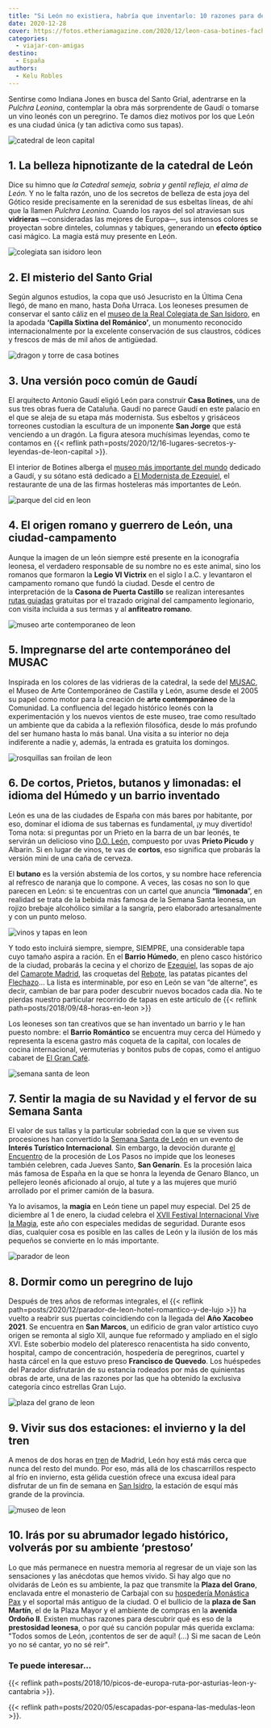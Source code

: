 ```yaml
---
title: "Si León no existiera, habría que inventarlo: 10 razones para descubrir la capital de un reino fascinante"
date: 2020-12-28
cover: https://fotos.etheriamagazine.com/2020/12/leon-casa-botines-fachada.jpg
categories: 
  - viajar-con-amigas
destino: 
  - España
authors: 
  - Kelu Robles
---
```


Sentirse como Indiana Jones en busca del Santo Grial, adentrarse en la _Pulchra Leonina_, contemplar la obra más sorprendente de Gaudí o tomarse un vino leonés con un peregrino. Te damos diez motivos por los que León es una ciudad única (y tan adictiva como sus tapas). 

![catedral de leon capital](https://fotos.etheriamagazine.com/2020/12/catedral-leon.jpg "Catedral de León. © Kelu Robles")

## 1\. La belleza hipnotizante de la catedral de León

Dice su himno que _la Catedral semeja, sobria y gentil refleja, el alma de León._ Y no 
le falta razón, uno de los secretos de belleza de esta joya del Gótico reside 
precisamente en la serenidad de sus esbeltas líneas, de ahí que la llamen _Pulchra 
Leonina._ Cuando los rayos del sol atraviesan sus **vidrieras** —consideradas las 
mejores de Europa—, sus intensos colores se proyectan sobre dinteles, columnas y 
tabiques, generando un **efecto óptico** casi mágico. La magia está muy presente en 
León. 

![colegiata san isidoro leon](https://fotos.etheriamagazine.com/2020/12/leon-san-isidoro.jpg "Interior del Panteón de los Reyes en la Real Colegiata de San Isidoro. © Ayto. de León")

## 2\. El misterio del Santo Grial 

Según algunos estudios, la copa que usó Jesucristo en la Última Cena llegó, de mano en 
mano, hasta Doña Urraca. Los leoneses presumen de conservar el santo cáliz en el [museo 
de la Real Colegiata de San Isidoro](https://www.museosanisidorodeleon.com/), en la 
apodada **‘Capilla Sixtina del Románico’**, un monumento reconocido internacionalmente 
por la excelente conservación de sus claustros, códices y frescos de más de mil años de 
antigüedad. 

![dragon y torre de casa botines](https://fotos.etheriamagazine.com/2020/12/dragon-casa-botines.jpg "Torreones, San Jorge y el dragón de © Casa Botines.")

## 3\. Una versión poco común de Gaudí

El arquitecto Antonio Gaudí eligió León para construir **Casa Botines**, una de sus tres 
obras fuera de Cataluña. Gaudí no parece Gaudí en este palacio en el que se aleja de su 
etapa más modernista. Sus esbeltos y grisáceos torreones custodian la escultura de un 
imponente **San Jorge** que está venciendo a un dragón. La figura atesora muchísimas 
leyendas, como te contamos en {{< reflink 
path=posts/2020/12/16-lugares-secretos-y-leyendas-de-leon-capital >}}. 

El interior de Botines alberga el [museo más importante del 
mundo](https://www.casabotines.es/) dedicado a Gaudí, y su sótano está dedicado a [El 
Modernista de Ezequiel](http://www.casabotines.es/restaurante), el restaurante de una de 
las firmas hosteleras más importantes de León. 

![parque del cid en leon](https://fotos.etheriamagazine.com/2020/12/parque-del-cid-leon.jpg "En el Parque del Cid se puede ascender por libre hasta la parte superior de la muralla romana. © Santiago Robles")

## 4\. El origen romano y guerrero de León, una ciudad-campamento

Aunque la imagen de un león siempre esté presente en la iconografía leonesa, el 
verdadero responsable de su nombre no es este animal, sino los romanos que formaron la 
**Legio VI Victrix** en el siglo I a.C. y levantaron el campamento romano que fundó la 
ciudad. Desde el centro de interpretación de la **Casona de Puerta Castillo** se 
realizan interesantes [rutas 
guiadas](http://www.aytoleon.es/es/ayuntamiento/areasmunicipales/patrimonio/Paginas/visitasdidacticasleonromano.aspx) 
gratuitas por el trazado original del campamento legionario, con visita incluida a sus 
termas y al **anfiteatro romano**. 

![museo arte contemporaneo de leon](https://fotos.etheriamagazine.com/2020/12/museo-arte-contemporaneo-leon.jpg "MUSAC, Museo de Arte Contemporáneo de Castilla y León. © Juan José Berhó")

## 5\. Impregnarse del arte contemporáneo del MUSAC

Inspirada en los colores de las vidrieras de la catedral, la sede del 
[MUSAC](https://musac.es/), el Museo de Arte Contemporáneo de Castilla y León, asume 
desde el 2005 su papel como motor para la creación de **arte contemporáneo** de la 
Comunidad. La confluencia del legado histórico leonés con la experimentación y los 
nuevos vientos de este museo, trae como resultado un ambiente que da cabida a la 
reflexión filosófica, desde lo más profundo del ser humano hasta lo más banal. Una 
visita a su interior no deja indiferente a nadie y, además, la entrada es gratuita los 
domingos. 

![rosquillas san froilan de leon](https://fotos.etheriamagazine.com/2020/12/rosquillas-san-froilan-leon.jpg "Las rosquillas de San Froilán son el dulce típico del 5 de octubre, festividad que conmemora al patrón de León. © Confitería Sanvy")

## 6\. De cortos, Prietos, butanos y limonadas: el idioma del Húmedo y un barrio inventado

León es una de las ciudades de España con más bares por habitante, por eso, dominar el 
idioma de sus tabernas es fundamental, ¡y muy divertido! Toma nota: si preguntas por un 
Prieto en la barra de un bar leonés, te servirán un delicioso vino [D.O. 
León,](https://www.doleon.es/) compuesto por uvas **Prieto Picudo** y Albarín. Si en 
lugar de vinos, te vas de **cortos**, eso significa que probarás la versión mini de una 
caña de cerveza. 

El **butano** es la versión abstemia de los cortos, y su nombre hace referencia al 
refresco de naranja que lo compone. A veces, las cosas no son lo que parecen en León: si 
te encuentras con un cartel que anuncia **“limonada**”, en realidad se trata de la 
bebida más famosa de la Semana Santa leonesa, un rojizo brebaje alcohólico similar a la 
sangría, pero elaborado artesanalmente y con un punto meloso. 

![vinos y tapas en leon](https://fotos.etheriamagazine.com/2020/12/barrio-humedo-leon.jpg "Los vinos siempre irán acompañados de tapas en León. © Ayto. de León")

Y todo esto incluirá siempre, siempre, SIEMPRE, una considerable tapa cuyo tamaño aspira 
a ración. En el **Barrio Húmedo**, en pleno casco histórico de la ciudad, probarás la 
cecina y el chorizo de [Ezequiel](https://www.embutidosezequiel.com/), las sopas de ajo 
del [Camarote Madrid](https://camarotehotel.es/), las croquetas del 
[Rebote](http://tapealeon.com/rebote), las patatas picantes del 
[Flechazo](http://tapealeon.com/bar-flechazo)… La lista es interminable, por eso en León 
se van “de alterne”, es decir, cambian de bar para poder descubrir nuevos bocados cada 
día. No te pierdas nuestro particular recorrido de tapas en este artículo de {{< reflink 
path=posts/2018/09/48-horas-en-leon >}} 

Los leoneses son tan creativos que se han inventado un barrio y le han puesto nombre: el 
**Barrio Romántico** se encuentra muy cerca del Húmedo y representa la escena gastro más 
coqueta de la capital, con locales de cocina internacional, vermuterías y bonitos pubs 
de copas, como el antiguo cabaret de [El Gran 
Café](https://m.facebook.com/ELGRANCAFELEON/?locale2=es_ES). 

![semana santa de leon](https://fotos.etheriamagazine.com/2020/12/semana-santa-leon.jpg "La Exaltación de la Cruz de la procesión de Los Pasos. © Ruben Ojeda")

## 7\. Sentir la magia de su Navidad y el fervor de su Semana Santa  

El valor de sus tallas y la particular sobriedad con la que se viven sus procesiones han 
convertido la [Semana Santa de León](https://www.semanasantaleon.org/) en un evento de 
**Interés Turístico Internacional**. Sin embargo, la devoción durante [el 
Encuentro](https://www.youtube.com/watch?v=_HPSQiGWk6w) de la procesión de Los Pasos no 
impide que los leoneses también celebren, cada Jueves Santo, **San Genarín**. Es la 
procesión laica más famosa de España en la que se honra la leyenda de Genaro Blanco, un 
pellejero leonés aficionado al orujo, al tute y a las mujeres que murió arrollado por el 
primer camión de la basura. 

Ya lo avisamos, la **magia** en León tiene un papel muy especial. Del 25 de diciembre al 
1 de enero, la ciudad celebra el [XVII Festival Internacional Vive la 
Magia](https://festivalvivelamagia.es/), este año con especiales medidas de seguridad. 
Durante esos días, cualquier cosa es posible en las calles de León y la ilusión de los 
más pequeños se convierte en lo más importante. 

![parador de leon](https://fotos.etheriamagazine.com/2020/12/parador-leon-renovado.jpg "Interior del recién renovado Parador de León. © Paradores")

## 8\. Dormir como un peregrino de lujo

Después de tres años de reformas integrales, el {{< reflink 
path=posts/2020/12/parador-de-leon-hotel-romantico-y-de-lujo >}} ha vuelto a reabrir sus 
puertas coincidiendo con la llegada del **Año Xacobeo 2021**. Se encuentra en **San 
Marcos**, un edificio de gran valor artístico cuyo origen se remonta al siglo XII, 
aunque fue reformado y ampliado en el siglo XVI. Este soberbio modelo del plateresco 
renacentista ha sido convento, hospital, campo de concentración, hospedería de 
peregrinos, cuartel y hasta cárcel en la que estuvo preso **Francisco de** **Quevedo**. 
Los huéspedes del Parador disfrutarán de su estancia rodeados por más de quinientas 
obras de arte, una de las razones por las que ha obtenido la exclusiva categoría cinco 
estrellas Gran Lujo. 

![plaza del grano de leon](https://fotos.etheriamagazine.com/2020/12/Leon-nevado.jpg "Plaza del Grano. © El Leonés Errante")

## 9\. Vivir sus dos estaciones: el invierno y la del tren

A menos de dos horas en [tren](https://www.renfe.com/es/es) de Madrid, León hoy está más 
cerca que nunca del resto del mundo. Por eso, más allá de los chascarrillos respecto al 
frío en invierno, esta gélida cuestión ofrece una excusa ideal para disfrutar de un fin 
de semana en [San Isidro](https://www.san-isidro.net/), la estación de esquí más grande 
de la provincia. 

![museo de leon](https://fotos.etheriamagazine.com/2020/12/vista-centro-leon.jpg "El Museo de León es el más antiguo de la provincia. © El Leonés Errante")

## 10\. Irás por su abrumador legado histórico, volverás por su ambiente ‘prestoso’ 

Lo que más permanece en nuestra memoria al regresar de un viaje son las sensaciones y 
las anécdotas que hemos vivido. Si hay algo que no olvidarás de León es su ambiente, la 
paz que transmite la **Plaza del Grano**, enclavada entre el monasterio de Carbajal con 
su [hospedería Monástica Pax](https://www.hospederiapax.com/) y el soportal más antiguo 
de la ciudad. O el bullicio de la **plaza de San Martín**, el de la Plaza Mayor y el 
ambiente de compras en la **avenida Ordoño II**. Existen muchas razones para descubrir 
qué es eso de la **prestosidad leonesa**, o por qué su canción popular más querida 
exclama: "Todos somos de León, ¡contentos de ser de aquí! (...) Si me sacan de León yo 
no sé cantar, yo no sé reír". 

### Te puede interesar...

{{< reflink path=posts/2018/10/picos-de-europa-ruta-por-asturias-leon-y-cantabria >}}. 

{{< reflink path=posts/2020/05/escapadas-por-espana-las-medulas-leon >}}.
